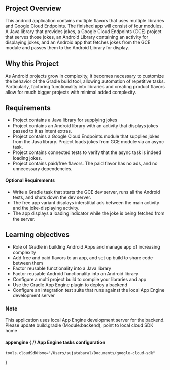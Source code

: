 ## Project Overview

This android application contains multiple flavors that uses
multiple libraries and Google Cloud Endpoints. The finished app will consist
of four modules. A Java library that provides jokes, a Google Cloud Endpoints
(GCE) project that serves those jokes, an Android Library containing an
activity for displaying jokes, and an Android app that fetches jokes from the
GCE module and passes them to the Android Library for display.

## Why this Project

As Android projects grow in complexity, it becomes necessary to customize the
behavior of the Gradle build tool, allowing automation of repetitive tasks.
Particularly, factoring functionality into libraries and creating product
flavors allow for much bigger projects with minimal added complexity.

## Requirements

* Project contains a Java library for supplying jokes
* Project contains an Android library with an activity that displays jokes passed to it as intent extras.
* Project contains a Google Cloud Endpoints module that supplies jokes from the Java library. Project loads jokes from GCE module via an async task.
* Project contains connected tests to verify that the async task is indeed loading jokes.
* Project contains paid/free flavors. The paid flavor has no ads, and no unnecessary dependencies.

#### Optional Requirements

* Write a Gradle task that starts the GCE dev server, runs all the Android tests, and shuts down the dev server.
* The free app variant displays interstitial ads between the main activity and the joke-displaying activity.
* The app displays a loading indicator while the joke is being fetched from the server.

## Learning objectives

* Role of Gradle in building Android Apps and manage app of increasing complexity
* Add free and paid flavors to an app, and set up build to share code between them
* Factor reusable functionality into a Java library
* Factor reusable Android functionality into an Android library
* Configure a multi project build to compile your libraries and app
* Use the Gradle App Engine plugin to deploy a backend 
* Configure an integration test suite that runs against the local App Engine development server

### Note

This application uses local App Engine development server for the backend. Please update build.gradle (Module:backend), point to local cloud SDK home 
#### appengine {  // App Engine tasks configuration
    tools.cloudSdkHome="/Users/sujatabaral/Documents/google-cloud-sdk"
}   

